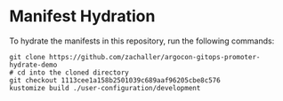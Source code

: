 # Manifest Hydration

To hydrate the manifests in this repository, run the following commands:

```shell
git clone https://github.com/zachaller/argocon-gitops-promoter-hydrate-demo
# cd into the cloned directory
git checkout 1113cee1a158b2501039c689aaf96205cbe8c576
kustomize build ./user-configuration/development
```
